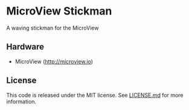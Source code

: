 # MicroView Stickman
A waving stickman for the MicroView

## Hardware
  - MicroView (http://microview.io)

## License

This code is released under the MIT license. See [LICENSE.md](LICENSE.md) for more information.

